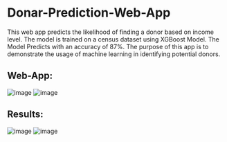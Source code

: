 # Donar-Prediction-Web-App

This web app predicts the likelihood of finding a donor based on income level.
The model is trained on a census dataset using XGBoost Model. The Model Predicts with an accuracy of 87%.
The purpose of this app is to demonstrate the usage of machine learning in identifying potential donors.

## Web-App:
![image](https://github.com/k-aniket47/Donar-Prediction-Web-App/assets/79148315/b7a0b602-f9b9-4e8e-af72-ac0655726d3a)
![image](https://github.com/k-aniket47/Donar-Prediction-Web-App/assets/79148315/96463605-2289-4f3a-a16d-d1df068594ac)

## Results:
![image](https://github.com/k-aniket47/Donar-Prediction-Web-App/assets/79148315/ff26c5bd-facb-46d6-b9ee-262004efdf9a)
![image](https://github.com/k-aniket47/Donar-Prediction-Web-App/assets/79148315/6fab3a87-0f08-45f1-af89-b278018bf4e4)




